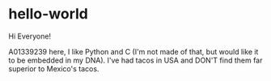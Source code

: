 # hello-world
Hi Everyone! 

A01339239 here, I like Python and C (I'm not made of that, but would like it to be embedded in my DNA). 
I've had tacos in USA and DON'T find them far superior to Mexico's tacos.
